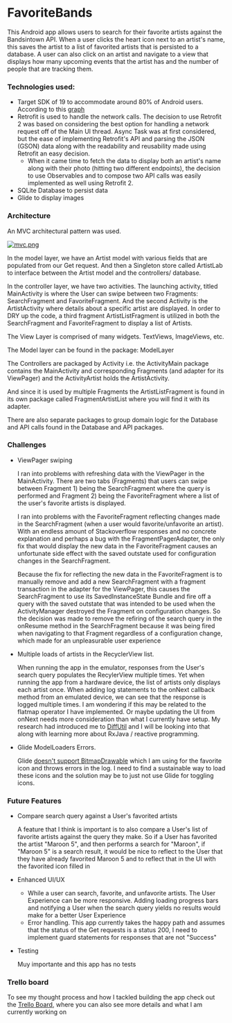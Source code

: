 # FavoriteBands

This Android app allows users to search for their favorite artists against the Bandsintown API. When a user clicks the heart icon next to an artist's name, this saves the artist to a list of favorited artists that is persisted to a database. A user can also click on an artist and navigate to a view that displays how many upcoming events that the artist has and the number of people that are tracking them.

### Technologies used:

* Target SDK of 19 to accommodate around 80% of Android users. According to this [graph](https://developer.android.com/about/dashboards/index.html)
* Retrofit is used to handle the network calls. The decision to use Retrofit 2 was based on considering the best option for handling a network request off of the Main UI thread. Async Task was at first considered, but the ease of implementing Retrofit's API and parsing the JSON (GSON) data along with the readability and reusability made using Retrofit an easy decision.
    * When it came time to fetch the data to display both an artist's name along with their photo (hitting two different endpoints), the decision to use Observables and to compose two API calls was easily implemented as well using Retrofit 2.         
* SQLite Database to persist data
* Glide to display images

### Architecture
An MVC architectural pattern was used.

[![mvc.png](https://s1.postimg.org/2rjkfzgw4f/mvc.png)](https://postimg.org/image/8vbcifjkij/)

In the model layer, we have an Artist model with various fields that are populated from our Get request. And then a Singleton store called ArtistLab to interface between the Artist model and the controllers/ database.


In the controller layer, we have two activities. The launching activity, titled MainActivity is where the User can swipe between two Fragments: SearchFragment and FavoriteFragment. And the second Activity is the ArtistActivity where details about a specific artist are displayed. In order to DRY up the code, a third fragment ArtistListFragment is utilized in both the SearchFragment and FavoriteFragment to display a list of Artists.

The View Layer is comprised of many widgets. TextViews, ImageViews, etc.


The Model layer can be found in the package: ModelLayer

The Controllers are packaged by Activity i.e. the ActivityMain package contains the MainActivity and corresponding Fragments (and adapter for its ViewPager) and the ActivityArtist holds the ArtistActivity.

And since it is used by multiple Fragments the ArtistListFragment is found in its own package called FragmentArtistList where you will find it with its adapter.

There are also separate packages to group domain logic for the Database and API calls found in the Database and API packages.



### Challenges
* ViewPager swiping

    I ran into problems with refreshing data with the ViewPager in the MainActivity. There are two tabs (Fragments) that users can swipe between Fragment 1) being the SearchFragment where the query is performed and Fragment 2) being the FavoriteFragment where a list of the user's favorite artists is displayed. 
    
     I ran into problems with the FavoriteFragment reflecting changes made in the SearchFragment (when a user would favorite/unfavorite an artist). With an endless amount of Stackoverflow responses and no concrete explanation and perhaps a bug with the FragmentPagerAdapter, the only fix that would display the new data in the FavoriteFragment causes an unfortunate side effect with the saved outstate used for configuration changes in the SearchFragment. 
     
     Because the fix for reflecting the new data in the FavoriteFragment is to manually remove and add a new SearchFragment with a fragment transaction in the adapter for the ViewPager, this causes the SearchFragment to use its SavedInstanceState Bundle and fire off a query with the saved outstate that was intended to be used when the ActivityManager destroyed the Fragment on configuration changes. So the decision was made to remove the refiring of the search query in the onResume method in the SearchFragment because it was being fired when navigating to that Fragment regardless of a configuration change, which made for an unpleasurable user experience

* Multiple loads of artists in the RecyclerView list. 

    When running the app in the emulator, responses from the User's search query populates the RecylerView multiple times. Yet when running the app from a hardware device, the list of artists only displays each artist once. When adding log statements to the onNext callback method from an emulated device, we can see that the response is logged multiple times. I am wondering if this may be related to the flatmap operator I have implemented. Or maybe updating the UI from onNext needs more consideration than what I currently have setup. My research had introduced me to [DiffUtil](https://developer.android.com/reference/android/support/v7/util/DiffUtil.html) and I will be looking into that along with learning more about RxJava / reactive programming.

 
* Glide ModelLoaders Errors. 

    Glide [doesn't support BitmapDrawable](https://github.com/bumptech/glide/issues/2461) which I am using for the favorite icon and throws errors in the log. I need to find a sustainable way to load these icons and the solution may be to just not use Glide for toggling icons.

### Future Features
* Compare search query against a User's favorited artists
    
    A feature that I think is important is to also compare a User's list of favorite artists against the query they make. So if a User has favorited the artist "Maroon 5", and then performs a search for "Maroon", if "Maroon 5" is a search result, it would be nice to reflect to the User that they have already favorited Maroon 5 and to reflect that in the UI with the favorited icon filled in 
    
* Enhanced UI/UX
     * While a user can search, favorite, and unfavorite artists. The User Experience can be more responsive. Adding loading progress bars and notifying a User when the search query yields no results would make for a better User Experience
     * Error handling. This app currently takes the happy path and assumes that the status of the Get requests is a status 200, I need to implement guard statements for responses that are not "Success"

* Testing
 	
    Muy importante and this app has no tests


### Trello board

To see my thought process and how I tackled building the app check out the [Trello Board](https://trello.com/b/yNnf8c7N), where you can also see more details and what I am currently working on



























